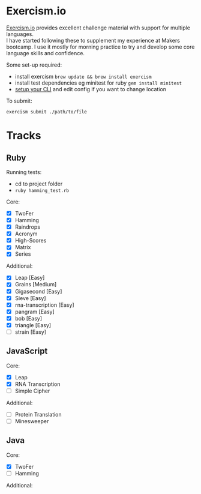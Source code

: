 Exercism.io
======
[Exercism.io](https://exercism.io/) provides excellent challenge material with support for multiple languages.  
I have started following these to supplement my experience at Makers bootcamp. I use it mostly for morning practice to try and develop some core language skills and confidence. 

Some set-up required:

- install exercism `brew update && brew install exercism`
- install test dependencies eg minitest for ruby `gem install minitest`
- [setup your CLI](https://exercism.io/cli-walkthrough) and edit config if you want to change location

To submit:

`exercism submit ./path/to/file`

Tracks
======

Ruby
----

Running tests:
- cd to project folder
- `ruby hamming_test.rb`

Core:
- [x] TwoFer
- [x] Hamming
- [x] Raindrops
- [x] Acronym
- [x] High-Scores
- [x] Matrix
- [x] Series

Additional:
- [x] Leap [Easy]
- [x] Grains [Medium]
- [x] Gigasecond [Easy]
- [x] Sieve [Easy]
- [x] rna-transcription [Easy]
- [x] pangram [Easy]
- [x] bob [Easy]
- [x] triangle [Easy]
- [ ] strain [Easy]

JavaScript
-------
Core:
- [x] Leap
- [x] RNA Transcription
- [ ] Simple Cipher

Additional:
- [ ] Protein Translation
- [ ] Minesweeper

Java
-----
Core:
- [x] TwoFer
- [ ] Hamming

Additional:

